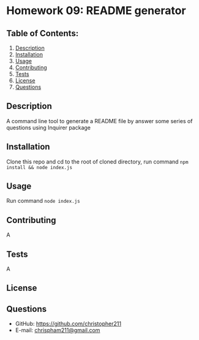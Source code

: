 # Homework 09: README generator

 

## Table of Contents:
1. [Description](#description) 
2. [Installation](#installation)
3. [Usage](#usage)  
4. [Contributing](#contributing)
5. [Tests](#tests)
6. [License](#license)
7. [Questions](#questions)

## Description
A command line tool to generate a README file by answer some series of questions using Inquirer package

## Installation
Clone this repo and cd to the root of cloned directory, run command `npm install && node index.js`

## Usage
Run command `node index.js`

## Contributing
A

## Tests
A

## License
 

## Questions
- GitHub: https://github.com/christopher211
- E-mail: chrispham211@gmail.com
